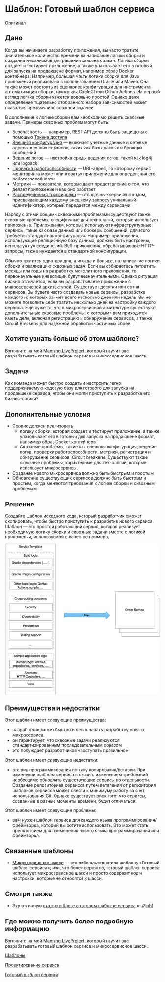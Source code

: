 # Шаблон: Готовый шаблон сервиса

[Оригинал](https://microservices.io/patterns/service-template.html)

## Дано

Когда вы начинаете разработку приложения, вы часто тратите значительное
количество времени на написание логики сборки и создание механизмов для
решения сквозных задач. Логика сборки создает и тестирует приложение, а
также упаковывает его в готовый для запуска на продакшене формат, например
образ Docker контейнера. Например, большая часть логики сборки для
Java приложения реализована с использованием Gradle или Maven. Она также
может состоять из сценариев конфигурации для инструмента автоматизации
сборки, такого как CircleCI или Github Actions. На первый взгляд логика
сборки кажется довольно простой. Однако даже определение тщательно
отобранного набора зависимостей может оказаться чрезвычайно сложной задачей.

В дополнение к логике сборки вам необходимо решить сквозные задачи.
Примеры сквозных проблем могут быть:

* Безопасность — например, REST API должны быть защищены с помощью
  [Токена доступа](../Security/access-token.md)
* [Внешняя конфигурация](../Cross-cutting-concerns/externalized-configuration.md) — включает
  учетные данные и сетевые адреса внешних сервисов, таких как базы данных
  и брокеры сообщений
* [Ведение логов](../Observability/log-aggregation.md) — настройка
  среды ведения логов, такой как log4j или logback
* [Проверка работоспособности](../Observability/health-check-api.md) — URL-адрес,
  по которому сервис мониторинга может «пинговать» приложение для определения
  его работоспособности
* [Метрики](../Observability/application-metrics.md) — показатели, которые
  дают представление о том, что делает приложение и как оно работает
* [Распределенная трассировка](../Observability/distributed-tracing.md) — отладочные
  сервисы с кодом, присваивающим каждому внешнему запросу уникальный
  идентификатор, который передается между сервисами

Наряду с этими общими сквозными проблемами существуют также сквозные
проблемы, специфичные для технологий, которые использует приложение.
Приложениям, которые используют инфраструктурные сервисы, такие как базы
данных или брокеры сообщений, для этого требуется стандартная конфигурация.
Например, приложения, использующие реляционную базу данных, должны быть
настроены, используя пул соединений. Веб-приложения, обрабатывающие
HTTP-запросы, также нуждаются в стандартной конфигурации.

Обычно тратится один-два дня, а иногда и больше, на написание логики
сборки и реализацию сквозных задач. Если вы собираетесь потратить месяцы
или годы на разработку монолитного приложения, то первоначальные
инвестиции будут незначительными. Однако ситуация сильно отличается,
если вы разрабатываете приложение с [микросервисной архитектурой](../Application-architecture-patterns/pattern-microservice-architecture.md). Существует
десятки или сотни сервисов. Вы будете часто создавать новые сервисы,
разработка каждого из которых займет всего несколько дней или недель. Вы
не можете позволить себе тратить несколько дней на настройку каждого
сервиса. Ещё хуже то, что в микросервисной архитектуре существуют дополнительные
сквозные проблемы, с которыми вам приходится иметь дело, включая
регистрацию и обнаружение сервисов, а также Circuit Breakerы для надежной
обработки частичных сбоев.

## Хотите узнать больше об этом шаблоне?

Взгляните на мой [Manning LiveProject](https://microservices.io/post/patterns/2022/03/15/service-template-chassis-live-project.html),
который научит вас разрабатывать готовый шаблон сервиса и микросервисное шасси.

## Задача

Как команда может быстро создать и настроить легко поддерживаемую кодовую
базу для готового для запуска на продакшене сервиса, чтобы они могли
приступить к разработке его бизнес-логики?

## Дополнительные условия

* Сервис должен реализовать
  * логику сборки, которая создает и тестирует приложение, а также
    упаковывает его в готовый для запуска на продакшене формат, например
    образ Docker контейнера
  * Сквозные проблемы, такие как внешняя конфигурация, ведение логов,
    проверки работоспособности, метрики, регистрация и обнаружение сервисов,
    Circuit breakerы. Существуют также сквозные проблемы, характерные для
    технологий, которые использует микросервисы.
* Создание нового микросервиса должно быть быстрым и простым
* Обновление существующих сервисов должно быть быстрым и простым, когда
  меняются требования к логике сборки и сквозным проблемам

## Решение

Создайте шаблон исходного кода, который разработчик сможет скопировать, 
чтобы быстро приступить к разработке нового сервиса. Шаблон — это простой 
работающий сервис, которая реализует необходимую логику сборки и сквозные 
задачи вместе с логикой приложения, используемой в качестве примера.

![](../../../images/service-template/Service_template.png)

## Преимущества и недостатки

Этот шаблон имеет следующие преимущества:

* разработчик может быстро и легко начать разработку нового микросервиса.
* он гарантирует, что сквозные задачи реализуются стандартизированным 
  последовательным образом
* это побуждает разработчиков «поступать правильно»

Этот шаблон имеет следующие недостатки:

* это вид программирования по типу копирования/вставки. При изменении 
  шаблона сервиса в связи с изменением требований необходимо обновлять 
  существующие сервисы по отдельности. Создание репозиториев сервисов путем 
  ветвления от репозитория шаблонов сервисов может свести к минимуму работу 
  за счет использования Git. Однако существует риск того, что сервисы, 
  созданные в разные моменты времени, будут отличаться.

Этот шаблон имеет следующие проблемы:

* вам нужен шаблон сервиса для каждого языка программирования/фреймворка, 
  который вы хотите использовать. Это может стать препятствием для 
  применения нового языка программирования или фреймворка.

## Связанные шаблоны

* [Микросервисное шасси](microservice-chassis.md) — это либо альтернатива
  шаблону «Готовый шаблон сервиса»; или, что более вероятно, готовый шаблон 
  сервиса использует микросервисное шасси и просто содержит код и настройки, 
  которые не относятся к шасси.

## Смотри также

* Эту отличную [статью в блоге о готовом шаблоне сервиса](https://blog.thepete.net/blog/2020/09/25/service-templates-service-chassis/) от [@ph1](https://twitter.com/ph1)

## Где можно получить более подробную информацию

Взгляните на мой [Manning LiveProject](https://microservices.io/post/patterns/2022/03/15/service-template-chassis-live-project.html),
который научит вас разрабатывать готовый шаблон сервиса и микросервисное шасси.

[Шаблоны](https://microservices.io/tags/pattern)

[Проектирование сервиса](https://microservices.io/tags/service%20design)

[Готовый шаблон сервиса](https://microservices.io/tags/service%20template)